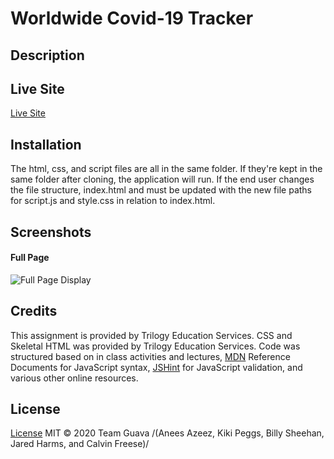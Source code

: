 # Worldwide Covid-19 Tracker

## Description
 
## Live Site
[Live Site]()

## Installation
The html, css, and script files are all in the same folder. If they're kept in the same folder after cloning, the application will run. If the end user changes the file structure, index.html and  must be updated with the new file paths for script.js and style.css in relation to index.html.



## Screenshots
#### Full Page
 ![Full Page Display](./Assets/fullpage.png)





## Credits
This assignment is provided by Trilogy Education Services. CSS and Skeletal HTML was provided by Trilogy Education Services. Code was structured based on in class activities and lectures, [MDN](https://developer.mozilla.org/en-US/) Reference Documents for JavaScript syntax, [JSHint](https://jshint.com/) for JavaScript validation, and various other online resources. 
## License

[License](https://github.com/whackingMUFN/Homework/WeekFive/LICENSE.txt)
MIT &copy; 2020 Team Guava /(Anees Azeez, Kiki Peggs, Billy Sheehan, Jared Harms, and Calvin Freese)/
